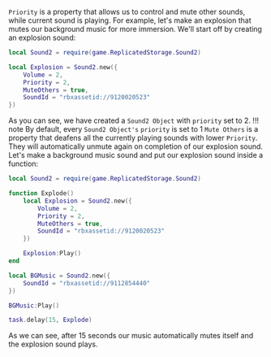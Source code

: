 `Priority` is a property that allows us to control and mute other sounds, while current sound is playing.
For example, let's make an explosion that mutes our background music for more immersion.
We'll start off by creating an explosion sound:
```lua
local Sound2 = require(game.ReplicatedStorage.Sound2)

local Explosion = Sound2.new({
    Volume = 2,
    Priority = 2,
    MuteOthers = true,
    SoundId = "rbxassetid://9120020523"
})
```
As you can see, we have created a `Sound2 Object` with `priority` set to 2.
!!! note
    By default, every `Sound2 Object's` `priority` is set to 1
`Mute Others` is a property that deafens all the currently playing sounds with lower `Priority`.
They will automatically unmute again on completion of our explosion sound.
Let's make a background music sound and put our explosion sound inside a function:
```lua
local Sound2 = require(game.ReplicatedStorage.Sound2)

function Explode()
    local Explosion = Sound2.new({
        Volume = 2,
        Priority = 2,
        MuteOthers = true,
        SoundId = "rbxassetid://9120020523"
    })

    Explosion:Play()
end

local BGMusic = Sound2.new({
    SoundId = "rbxassetid://9112854440"
})

BGMusic:Play()

task.delay(15, Explode)
```
As we can see, after 15 seconds our music automatically mutes itself and the explosion sound plays.